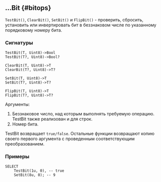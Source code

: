## ...Bit {#bitops}

`TestBit()`, `ClearBit()`, `SetBit()` и `FlipBit()` - проверить, сбросить, установить или инвертировать бит в беззнаковом числе по указанному порядковому номеру бита.

### Сигнатуры

```yql
TestBit(T, Uint8)->Bool
TestBit(T?, Uint8)->Bool?

ClearBit(T, Uint8)->T
ClearBit(T?, Uint8)->T?

SetBit(T, Uint8)->T
SetBit(T?, Uint8)->T?

FlipBit(T, Uint8)->T
FlipBit(T?, Uint8)->T?
```

Аргументы:

1. Беззнаковое число, над которым выполнять требуемую операцию. TestBit также реализован и для строк.
2. Номер бита.

TestBit возвращает `true/false`. Остальные функции возвращают копию своего первого аргумента с проведенным соответствующим преобразованием.

### Примеры

```yql
SELECT
    TestBit(1u, 0), -- true
    SetBit(8u, 0); -- 9
```
